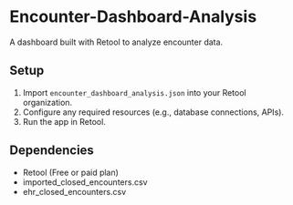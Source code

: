 # Encounter-Dashboard-Analysis
A dashboard built with Retool to analyze encounter data.

## Setup
1. Import `encounter_dashboard_analysis.json` into your Retool organization.
2. Configure any required resources (e.g., database connections, APIs).
3. Run the app in Retool.

## Dependencies
- Retool (Free or paid plan)
- imported_closed_encounters.csv
- ehr_closed_encounters.csv
